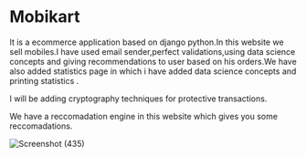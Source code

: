 # Mobikart
It is a ecommerce application based on django python.In this website we sell mobiles.I have used email sender,perfect validations,using data science concepts and giving recommendations to user based on his orders.We have also added statistics page in which i have added data science concepts and printing statistics .

I will be adding cryptography techniques for protective transactions.

We have a reccomadation engine in this website which gives you some reccomadations.


![Screenshot (435)](https://user-images.githubusercontent.com/74001038/132015278-f5695556-ba44-4ee2-8d0c-254d6587ffde.png)
